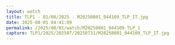 ```yaml
---
layout: watch
title: TLP1 - 01/08/2025 - M20250801_044109_TLP_1T.jpg
date: 2025-08-01 04:41:09
permalink: /2025/08/01/watch/M20250801_044109_TLP_1
capture: TLP1/2025/202507/20250731/M20250801_044109_TLP_1T.jpg
---
```

